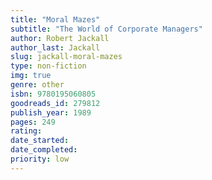 ```yaml
---
title: "Moral Mazes"
subtitle: "The World of Corporate Managers"
author: Robert Jackall
author_last: Jackall
slug: jackall-moral-mazes
type: non-fiction
img: true
genre: other
isbn: 9780195060805
goodreads_id: 279812
publish_year: 1989
pages: 249
rating: 
date_started:
date_completed:
priority: low
---
```

